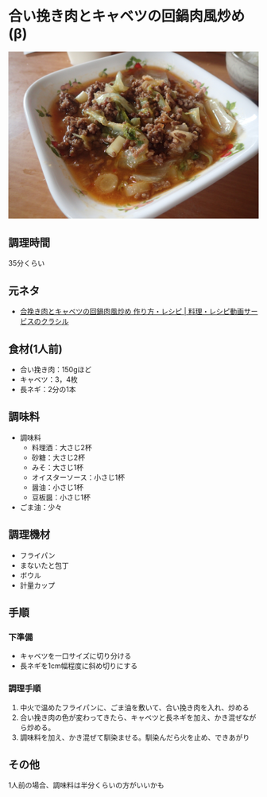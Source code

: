 # 合い挽き肉とキャベツの回鍋肉風炒め(β)

![調理写真](合い挽き肉とキャベツの回鍋肉風炒め.jpg)

## 調理時間

35分くらい

## 元ネタ

* [合挽き肉とキャベツの回鍋肉風炒め 作り方・レシピ \| 料理・レシピ動画サービスのクラシル](https://www.kurashiru.com/recipes/71488846-2c76-4211-977c-81e09f50d323)

## 食材(1人前)

* 合い挽き肉：150gほど
* キャベツ：3，4枚
* 長ネギ：2分の1本

## 調味料

* 調味料
  * 料理酒：大さじ2杯
  * 砂糖：大さじ2杯
  * みそ：大さじ1杯
  * オイスターソース：小さじ1杯
  * 醤油：小さじ1杯
  * 豆板醤：小さじ1杯
* ごま油：少々

## 調理機材

* フライパン
* まないたと包丁
* ボウル
* 計量カップ

## 手順

### 下準備

* キャベツを一口サイズに切り分ける
* 長ネギを1cm幅程度に斜め切りにする

### 調理手順

1. 中火で温めたフライパンに、ごま油を敷いて、合い挽き肉を入れ、炒める
2. 合い挽き肉の色が変わってきたら、キャベツと長ネギを加え、かき混ぜながら炒める。
3. 調味料を加え、かき混ぜて馴染ませる。馴染んだら火を止め、できあがり

## その他

1人前の場合、調味料は半分くらいの方がいいかも